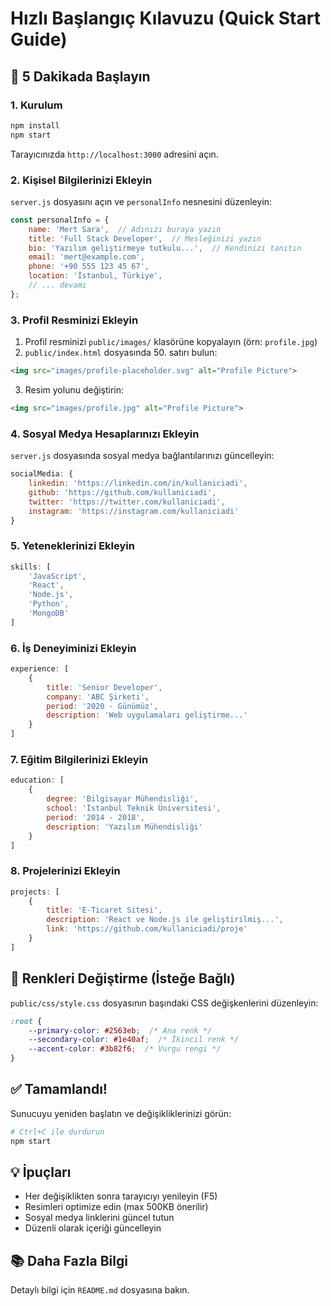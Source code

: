 # Hızlı Başlangıç Kılavuzu (Quick Start Guide)

## 🚀 5 Dakikada Başlayın

### 1. Kurulum
```bash
npm install
npm start
```

Tarayıcınızda `http://localhost:3000` adresini açın.

### 2. Kişisel Bilgilerinizi Ekleyin

`server.js` dosyasını açın ve `personalInfo` nesnesini düzenleyin:

```javascript
const personalInfo = {
    name: 'Mert Sara',  // Adınızı buraya yazın
    title: 'Full Stack Developer',  // Mesleğinizi yazın
    bio: 'Yazılım geliştirmeye tutkulu...',  // Kendinizi tanıtın
    email: 'mert@example.com',
    phone: '+90 555 123 45 67',
    location: 'İstanbul, Türkiye',
    // ... devamı
};
```

### 3. Profil Resminizi Ekleyin

1. Profil resminizi `public/images/` klasörüne kopyalayın (örn: `profile.jpg`)
2. `public/index.html` dosyasında 50. satırı bulun:
```html
<img src="images/profile-placeholder.svg" alt="Profile Picture">
```
3. Resim yolunu değiştirin:
```html
<img src="images/profile.jpg" alt="Profile Picture">
```

### 4. Sosyal Medya Hesaplarınızı Ekleyin

`server.js` dosyasında sosyal medya bağlantılarınızı güncelleyin:

```javascript
socialMedia: {
    linkedin: 'https://linkedin.com/in/kullaniciadi',
    github: 'https://github.com/kullaniciadi',
    twitter: 'https://twitter.com/kullaniciadi',
    instagram: 'https://instagram.com/kullaniciadi'
}
```

### 5. Yeteneklerinizi Ekleyin

```javascript
skills: [
    'JavaScript',
    'React',
    'Node.js',
    'Python',
    'MongoDB'
]
```

### 6. İş Deneyiminizi Ekleyin

```javascript
experience: [
    {
        title: 'Senior Developer',
        company: 'ABC Şirketi',
        period: '2020 - Günümüz',
        description: 'Web uygulamaları geliştirme...'
    }
]
```

### 7. Eğitim Bilgilerinizi Ekleyin

```javascript
education: [
    {
        degree: 'Bilgisayar Mühendisliği',
        school: 'İstanbul Teknik Üniversitesi',
        period: '2014 - 2018',
        description: 'Yazılım Mühendisliği'
    }
]
```

### 8. Projelerinizi Ekleyin

```javascript
projects: [
    {
        title: 'E-Ticaret Sitesi',
        description: 'React ve Node.js ile geliştirilmiş...',
        link: 'https://github.com/kullaniciadi/proje'
    }
]
```

## 🎨 Renkleri Değiştirme (İsteğe Bağlı)

`public/css/style.css` dosyasının başındaki CSS değişkenlerini düzenleyin:

```css
:root {
    --primary-color: #2563eb;  /* Ana renk */
    --secondary-color: #1e40af;  /* İkincil renk */
    --accent-color: #3b82f6;  /* Vurgu rengi */
}
```

## ✅ Tamamlandı!

Sunucuyu yeniden başlatın ve değişikliklerinizi görün:

```bash
# Ctrl+C ile durdurun
npm start
```

## 💡 İpuçları

- Her değişiklikten sonra tarayıcıyı yenileyin (F5)
- Resimleri optimize edin (max 500KB önerilir)
- Sosyal medya linklerini güncel tutun
- Düzenli olarak içeriği güncelleyin

## 📚 Daha Fazla Bilgi

Detaylı bilgi için `README.md` dosyasına bakın.
